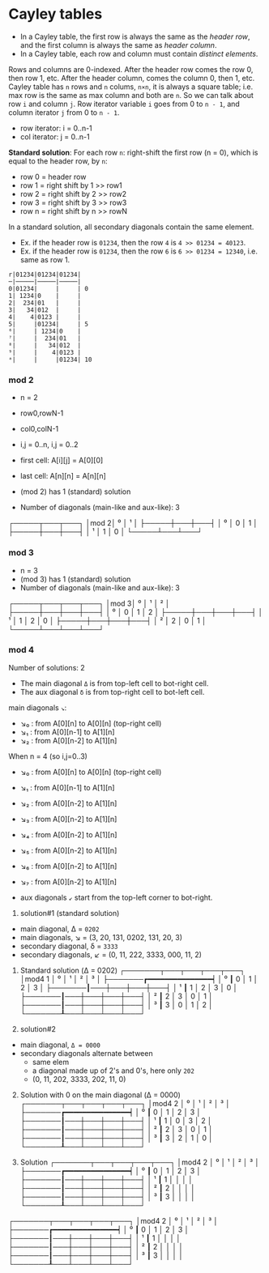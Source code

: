 # Cayley tables

* In a Cayley table, the first row is always the same as the *header row*, and the first column is always the same as *header column*.
* In a Cayley table, each row and column must contain *distinct elements*.

Rows and columns are 0-indexed. After the header row comes the row 0, then row 1, etc. After the header column, comes the column 0, then 1, etc. Cayley table has `n` rows and `n` colums, `n×n`, it is always a square table; i.e. max row is the same as max column and both are `n`. So we can talk about row `i` and column `j`. Row iterator variable `i` goes from 0 to `n - 1`, and column iterator `j` from 0 to `n - 1`.

- row iterator: i = 0..n-1
- col iterator: j = 0..n-1


**Standard solution**: For each row `n`: right-shift the first row (n = 0), which is equal to the header row, by `n`:
- row 0 = header row
- row 1 = right shift by 1 >> row1
- row 2 = right shift by 2 >> row2
- row 3 = right shift by 3 >> row3
- row n = right shift by n >> rowN

In a standard solution, all secondary diagonals contain the same element.


* Ex. if the header row is `01234`, then the row `4` is `4 >> 01234 = 40123`.
* Ex. if the header row is `01234`, then the row `6` is `6 >> 01234 = 12340`, i.e. same as row 1.

```
r|01234|01234|01234|
─|─────|─────|─────|
0|01234|     |     | 0
1| 1234|0    |     |
2|  234|01   |     |
3|   34|012  |     |
4|    4|0123 |     |
5|     |01234|     | 5
⁶|     | 1234|0    |
⁷|     |  234|01   |
⁸|     |   34|012  |
⁹|     |    4|0123 |
ᵃ|     |     |01234| 10
```

### mod 2

- n = 2
- row0,rowN-1
- col0,colN-1
- i,j = 0..n, i,j = 0..2
- first cell: A[i][j] = A[0][0]
- last cell: A[n][n] = A[n][n]

- (mod 2) has 1 (standard) solution
- Number of diagonals (main-like and aux-like): 3

┌─────┬───┬───┐
│mod 2│ ⁰ │ ¹ │
├─────┼───┼───┤
│  ⁰  │ 0 │ 1 │
├─────┼───┼───┤
│  ¹  │ 1 │ 0 │
└─────┴───┴───┘

### mod 3

- n = 3
- (mod 3) has 1 (standard) solution
- Number of diagonals (main-like and aux-like): 3

┌─────┬───┬───┬───┐
│mod 3│ ⁰ │ ¹ │ ² │
├─────┼───┼───┼───┤
│  ⁰  │ 0 │ 1 │ 2 │
├─────┼───┼───┼───┤
│  ¹  │ 1 │ 2 │ 0 │
├─────┼───┼───┼───┤
│  ²  │ 2 │ 0 │ 1 │
└─────┴───┴───┴───┘


### mod 4

Number of solutions: 2

- The main diagonal `Δ` is from top-left cell to bot-right cell.
- The aux diagonal  `δ` is from top-right cell to bot-left cell.

main diagonals `↘`:
- ↘₀ : from  A[0][n]   to  A[0][n] (top-right cell)
- ↘₁ : from  A[0][n-1] to  A[1][n]
- ↘₂ : from  A[0][n-2] to  A[1][n]

When n = 4 (so i,j=0..3)
- ↘₀ : from  A[0][n]   to  A[0][n] (top-right cell)
- ↘₁ : from  A[0][n-1] to  A[1][n]
- ↘₂ : from  A[0][n-2] to  A[1][n]
- ↘₃ : from  A[0][n-2] to  A[1][n]
- ↘₄ : from  A[0][n-2] to  A[1][n]
- ↘₅ : from  A[0][n-2] to  A[1][n]
- ↘₆ : from  A[0][n-2] to  A[1][n]
- ↘₇ : from  A[0][n-2] to  A[1][n]





- aux diagonals  `↙` start from the top-left corner to bot-right.

1. solution#1 (standard solution)
- main diagonal,       Δ = `0202`
- main diagonals,      ↘ = (3, 20, 131, 0202, 131, 20, 3)
- secondary diagonal,  δ = `3333`
- secondary diagonals, ↙ = (0, 11, 222, 3333, 000, 11, 2)

1. Standard solution (Δ = 0202)
┌───────┬───┬───┬───┬───┐
│mod4 1 │ ⁰ │ ¹ │ ² │ ³ │
├───────┏━━━━━━━━━━━━━━━┥
│     ⁰ ┃ 0 │ 1 │ 2 │ 3 │
├───────┃───┼───┼───┼───┤
│     ¹ ┃ 1 │ 2 │ 3 │ 0 │
├───────┃───┼───┼───┼───┤
│     ² ┃ 2 │ 3 │ 0 │ 1 │
├───────┃───┼───┼───┼───┤
│     ³ ┃ 3 │ 0 │ 1 │ 2 │
└───────┸───┴───┴───┴───┘


2. solution#2
- main diagonal, `Δ = 0000`
- secondary diagonals alternate between
  - same elem
  - a diagonal made up of 2's and 0's, here only `202`
  - (0, 11, 202, 3333, 202, 11, 0)



2. Solution with 0 on the main diagonal (Δ = 0000)
┌───────┬───┬───┬───┬───┐
│mod4 2 │ ⁰ │ ¹ │ ² │ ³ │
├───────┏━━━━━━━━━━━━━━━┥
│     ⁰ ┃ 0 │ 1 │ 2 │ 3 │
├───────┃───┼───┼───┼───┤
│     ¹ ┃ 1 │ 0 │ 3 │ 2 │
├───────┃───┼───┼───┼───┤
│     ² ┃ 2 │ 3 │ 0 │ 1 │
├───────┃───┼───┼───┼───┤
│     ³ ┃ 3 │ 2 │ 1 │ 0 │
└───────┸───┴───┴───┴───┘

3. Solution
┌───────┬───┬───┬───┬───┐
│mod4 2 │ ⁰ │ ¹ │ ² │ ³ │
├───────┏━━━━━━━━━━━━━━━┥
│     ⁰ ┃ 0 │ 1 │ 2 │ 3 │
├───────┃───┼───┼───┼───┤
│     ¹ ┃ 1 │   │   │   │
├───────┃───┼───┼───┼───┤
│     ² ┃ 2 │   │   │   │
├───────┃───┼───┼───┼───┤
│     ³ ┃ 3 │   │   │   │
└───────┸───┴───┴───┴───┘









┌───────┬───┬───┬───┬───┐
│mod4 2 │ ⁰ │ ¹ │ ² │ ³ │
├───────┏━━━━━━━━━━━━━━━┥
│     ⁰ ┃ 0 │ 1 │ 2 │ 3 │
├───────┃───┼───┼───┼───┤
│     ¹ ┃ 1 │   │   │   │
├───────┃───┼───┼───┼───┤
│     ² ┃ 2 │   │   │   │
├───────┃───┼───┼───┼───┤
│     ³ ┃ 3 │   │   │   │
└───────┸───┴───┴───┴───┘

